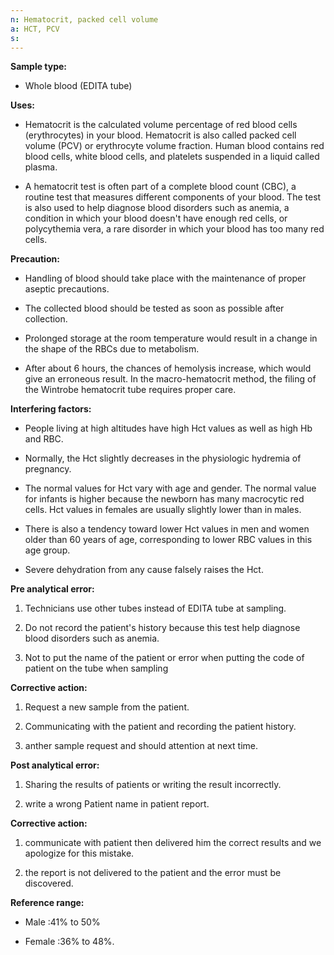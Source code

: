 ```yaml
---
n: Hematocrit, packed cell volume
a: HCT, PCV
s: 
---
```


__Sample type:__

-	Whole blood (EDITA tube)

__Uses:__

-	Hematocrit is the calculated volume percentage of red blood cells (erythrocytes) in your blood. Hematocrit is also called packed cell volume (PCV) or erythrocyte volume fraction. Human blood contains red blood cells, white blood cells, and platelets suspended in a liquid called plasma.

-	A hematocrit test is often part of a complete blood count (CBC), a routine test that measures different components of your blood. The test is also used to help diagnose blood disorders such as anemia, a condition in which your blood doesn't have enough red cells, or polycythemia vera, a rare disorder in which your blood has too many red cells. 

__Precaution:__ 

-	Handling of blood should take place with the maintenance of proper aseptic precautions. 

-	The collected blood should be tested as soon as possible after collection. 

-	Prolonged storage at the room temperature would result in a change in the shape of the RBCs due to metabolism. 

-	After about 6 hours, the chances of hemolysis increase, which would give an erroneous result. In the macro-hematocrit method, the filing of the Wintrobe hematocrit tube requires proper care.






__Interfering factors:__ 

-	People living at high altitudes have high Hct values as well as high Hb and RBC.

-	Normally, the Hct slightly decreases in the physiologic hydremia of pregnancy.

-	The normal values for Hct vary with age and gender. The normal value for infants is higher because the newborn has many macrocytic red cells. Hct values in females are usually slightly lower than in males.

-	There is also a tendency toward lower Hct values in men and women older than 60 years of age, corresponding to lower RBC values in this age group.

-	Severe dehydration from any cause falsely raises the Hct.

__Pre analytical error:__

1)	Technicians use other tubes instead of EDITA tube at sampling. 

2)	Do not record the patient's history because this test help diagnose blood disorders such as anemia.

3)	Not to put the name of the patient or error when putting the code of patient on the tube when sampling

__Corrective action:__ 

1)	Request a new sample from the patient.

2)	Communicating with the patient and recording the patient history.

3)	anther sample request and should attention at next time.


__Post analytical error:__

1)	Sharing the results of patients or writing the result incorrectly.

2)	write a wrong Patient name   in patient report.

__Corrective action:__

1)	communicate with patient then delivered him the correct results   and   we apologize for this mistake.

2)	the report is not delivered to the patient and the error must be discovered.

__Reference range:__

-	Male :41% to 50%

-	Female :36% to 48%.